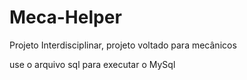# Meca-Helper
Projeto Interdisciplinar, projeto voltado para mecânicos

use o arquivo sql para executar o MySql
